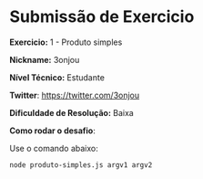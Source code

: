 # Submissão de Exercicio

**Exercicio:** 1 - Produto simples

**Nickname:** 3onjou

**Nível Técnico:** Estudante

**Twitter**: https://twitter.com/3onjou

**Dificuldade de Resolução:** Baixa

**Como rodar o desafio**: 

Use o comando abaixo: 
```bash
node produto-simples.js argv1 argv2
```